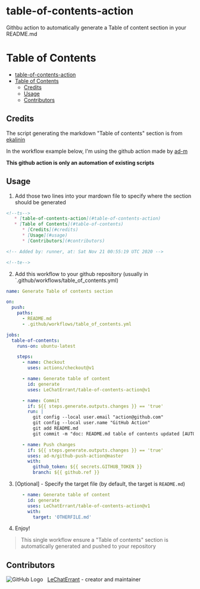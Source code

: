 # table-of-contents-action

Githbu action to automatically generate a Table of content section in your README.md

Table of Contents
=================

<!--ts-->
   * [table-of-contents-action](#table-of-contents-action)
   * [Table of Contents](#table-of-contents)
      * [Credits](#credits)
      * [Usage](#usage)
      * [Contributors](#contributors)

<!-- Added by: runner, at: Sat Nov 21 00:55:19 UTC 2020 -->

<!--te-->

## Credits

The script generating the markdown "Table of contents" section is from [ekalinin](https://github.com/ekalinin/github-markdown-toc)

In the workflow example below, I'm using the github action made by [ad-m](https://github.com/ad-m/github-push-action)

**This github action is only an automation of existing scripts**

## Usage

1. Add those two lines into your mardown file to specify where the section should be generated

```markdown
<!--ts-->
   * [table-of-contents-action](#table-of-contents-action)
   * [Table of Contents](#table-of-contents)
      * [Credits](#credits)
      * [Usage](#usage)
      * [Contributors](#contributors)

<!-- Added by: runner, at: Sat Nov 21 00:55:19 UTC 2020 -->

<!--te-->
```

2. Add this workflow to your github repository (usually in `.github/workflows/table_of_contents.yml)

```yaml
name: Generate Table of contents section

on:
  push:
    paths:
      - README.md
      - .github/workflows/table_of_contents.yml

jobs:
  table-of-contents:
    runs-on: ubuntu-latest

    steps:
      - name: Checkout
        uses: actions/checkout@v1

      - name: Generate table of content
        id: generate
        uses: LeChatErrant/table-of-contents-action@v1

      - name: Commit
        if: ${{ steps.generate.outputs.changes }} == 'true'
        run: |
          git config --local user.email "action@github.com"
          git config --local user.name "GitHub Action"
          git add README.md
          git commit -m "doc: README.md table of contents updated [AUTO]"

      - name: Push changes
        if: ${{ steps.generate.outputs.changes }} == 'true'
        uses: ad-m/github-push-action@master
        with:
          github_token: ${{ secrets.GITHUB_TOKEN }}
          branch: ${{ github.ref }}
```

3. [Optional] - Specify the target file (by default, the target is `README.md`)

```yaml
      - name: Generate table of content
        id: generate
        uses: LeChatErrant/table-of-contents-action@v1
        with:
          target: 'OTHERFILE.md'
```


4. Enjoy!

> This single workflow ensure a "Table of contents" section is automatically generated and pushed to your repository

## Contributors

![GitHub Logo](https://github.com/LeChatErrant.png?size=30) &nbsp; [LeChatErrant](https://github.com/LeChatErrant) - creator and maintainer
